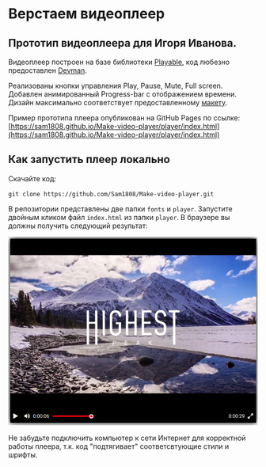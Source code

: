 # Верстаем видеоплеер
## Прототип видеоплеера для Игоря Иванова. 

Видеоплеер построен на базе библиотеки [Playable](https://wix.github.io/playable/), код любезно предоставлен [Devman](https://github.com/devmanorg/video-player-jslib).

Реализованы кнопки управления Play, Pause, Mute, Full screen.
Добавлен анимированный Progress-bar с отображением времени. 
Дизайн максимально соответствует предоставленному [макету](https://gist.github.com/dvmn-tasks/c86e26be451abcf94f15b80189eb0390).

Пример прототипа плеера опубликован на GitHub Pages по ссылке: <br>
[https://sam1808.github.io/Make-video-player/player/index.html](https://sam1808.github.io/Make-video-player/player/index.html)

## Как запустить плеер локально
Скачайте код: 
```
git clone https://github.com/Sam1808/Make-video-player.git
```
В репозитории представлены две папки `fonts` и `player`. Запустите двойным кликом файл `index.html` из папки `player`.
В браузере вы должны получить следующий результат:

![Иллюстрация](./layout.png)

Не забудьте подключить компьютер к сети Интернет для корректной работы плеера, т.к. код "подтягивает" соответсвтующие стили и шрифты.